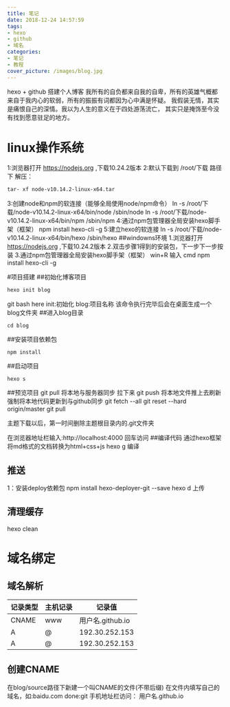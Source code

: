 ```yaml
---
title: 笔记
date: 2018-12-24 14:57:59
tags:
- hexo
- github
- 域名
categories:
- 笔记
- 教程
cover_picture: /images/blog.jpg
---
```

hexo + github    搭建个人博客
我所有的自负都来自我的自卑，所有的英雄气概都来自于我内心的软弱，所有的振振有词都因为心中满是怀疑。
我假装无情，其实是痛恨自己的深情。我以为人生的意义在于四处游荡流亡，
其实只是掩饰至今没有找到愿意驻足的地方。
# linux操作系统
1:浏览器打开  https://nodejs.org ,下载10.24.2版本
2:默认下载到  /root/下载    路径下  解压：
```bash
tar- xf node-v10.14.2-linux-x64.tar
```
3:创建node和npm的软连接（能够全局使用node/npm命令）
ln -s /root/下载/node-v10.14.2-linux-x64/bin/node  /sbin/node
ln -s /root/下载/node-v10.14.2-linux-x64/bin/npm  /sbin/npm
4:通过npm包管理器全局安装hexo脚手架（框架）
npm install hexo-cli -g
5:建立hexo的软连接
ln -s /root/下载/node-v10.14.2-linux-x64/bin/hexo  /sbin/hexo
##windowns环境
1.浏览器打开  https://nodejs.org ,下载10.24.2版本
2.双击步骤1得到的安装包，下一步下一步按装
3.通过npm包管理器全局安装hexo脚手架（框架）
win+R 输入 cmd
npm install hexo-cli -g

#项目搭建
##初始化博客项目
```bash
hexo init blog
```
git bash here
init:初始化
blog:项目名称
该命令执行完毕后会在桌面生成一个blog文件夹
##进入blog目录
```
cd blog
```
##安装项目依赖包
```
npm install
```
##启动项目
```
hexo s
```
##预览项目
   git pull   将本地与服务器同步  拉下来
   git push    将本地文件推上去刷新
   强制将本地代码更新到与github同步
   git fetch  --all
   git reset --hard origin/master
   git pull

   主题下载以后，第一时间删除主题根目录内的.git文件夹
   
在浏览器地址栏输入:http://localhost:4000  回车访问
##编译代码
通过hexo框架将md格式的文档转换为html+css+js
hexo g  编译
## 推送
1：安装deploy依赖包
 npm install hexo-deployer-git --save
hexo d   上传
## 清理缓存
hexo clean
# 域名绑定
## 域名解析

记录类型|主机记录|记录值
-|-|-
CNAME|www|用户名.github.io
A|@|192.30.252.153
A|@|192.30.252.153
## 创建CNAME
在blog/source路径下新建一个叫CNAME的文件(不带后缀)
在文件内填写自己的域名，如:baidu.com
done:git
  手机地址栏访问：  用户名.github.io